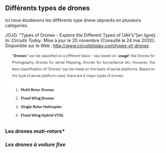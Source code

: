 ## Différents types de drones

Ici nous étudierons les différents type drone séprarés en plusieurs catégories.

JOJO. "Types of Drones - Explore the Different Types of UAV’s"[en ligne]. In: *Circuits Today*. Mise à jour le 20 novembre [Consulté le 24 mai 2020]. Disponible sur le Web : <http://www.circuitstoday.com/types-of-drones>

![scgeneraltype](images/type1.jpg)

### Les drones muti-rotors*



### *Les drones à voilure fixe*

